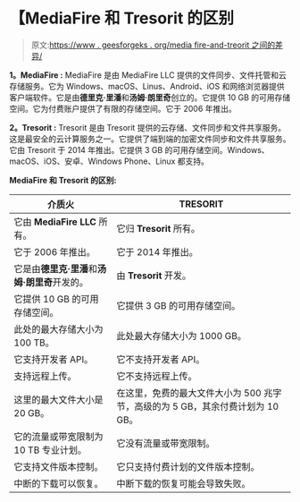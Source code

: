 # 【MediaFire 和 Tresorit 的区别

> 原文:[https://www . geesforgeks . org/media fire-and-treorit 之间的差异/](https://www.geeksforgeeks.org/difference-between-mediafire-and-tresorit/)

**1。MediaFire :**
MediaFire 是由 MediaFire LLC 提供的文件同步、文件托管和云存储服务。它为 Windows、macOS、Linus、Android、iOS 和网络浏览器提供客户端软件。它是由**德里克·里潘**和**汤姆·朗里奇**创立的。它提供 10 GB 的可用存储空间。它为付费账户提供了有限的存储空间。它于 2006 年推出。

**2。Tresorit :**
Tresorit 是由 Tresorit 提供的云存储、文件同步和文件共享服务。这是最安全的云计算服务之一。它提供了端到端的加密文件同步和文件共享服务。它由 Tresorit 于 2014 年推出。它提供 3 GB 的可用存储空间。Windows、macOS、iOS、安卓、Windows Phone、Linux 都支持。

**MediaFire 和 Tresorit 的区别:**

<center>

| 介质火 | TRESORIT |
| --- | --- |
| 它由 **MediaFire LLC** 所有。 | 它归 **Tresorit** 所有。 |
| 它于 2006 年推出。 | 它于 2014 年推出。 |
| 它是由**德里克·里潘**和**汤姆·朗里奇**开发的。 | 由 **Tresorit** 开发。 |
| 它提供 10 GB 的可用存储空间。 | 它提供 3 GB 的可用存储空间。 |
| 此处的最大存储大小为 100 TB。 | 此处最大存储大小为 1000 GB。 |
| 它支持开发者 API。 | 它不支持开发者 API。 |
| 支持远程上传。 | 它不支持远程上传。 |
| 这里的最大文件大小是 20 GB。 | 在这里，免费的最大文件大小为 500 兆字节，高级的为 5 GB，其余付费计划为 10 GB。 |
| 它的流量或带宽限制为 10 TB 专业计划。 | 它没有流量或带宽限制。 |
| 它支持文件版本控制。 | 它只支持付费计划的文件版本控制。 |
| 中断的下载可以恢复。 | 中断下载的恢复可能会导致失败。 |

</center>